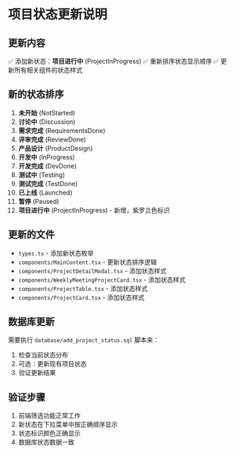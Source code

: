 # 项目状态更新说明

## 更新内容
✅ 添加新状态：**项目进行中** (ProjectInProgress)
✅ 重新排序状态显示顺序
✅ 更新所有相关组件的状态样式

## 新的状态排序
1. **未开始** (NotStarted)
2. **讨论中** (Discussion)
3. **需求完成** (RequirementsDone)
4. **评审完成** (ReviewDone)
5. **产品设计** (ProductDesign)
6. **开发中** (InProgress)
7. **开发完成** (DevDone)
8. **测试中** (Testing)
9. **测试完成** (TestDone)
10. **已上线** (Launched)
11. **暂停** (Paused)
12. **项目进行中** (ProjectInProgress) - 新增，紫罗兰色标识

## 更新的文件
- `types.ts` - 添加新状态枚举
- `components/MainContent.tsx` - 更新状态排序逻辑
- `components/ProjectDetailModal.tsx` - 添加状态样式
- `components/WeeklyMeetingProjectCard.tsx` - 添加状态样式
- `components/ProjectTable.tsx` - 添加状态样式
- `components/ProjectCard.tsx` - 添加状态样式

## 数据库更新
需要执行 `database/add_project_status.sql` 脚本来：
1. 检查当前状态分布
2. 可选：更新现有项目状态
3. 验证更新结果

## 验证步骤
1. 前端筛选功能正常工作
2. 新状态在下拉菜单中按正确顺序显示
3. 状态标识颜色正确显示
4. 数据库状态数据一致